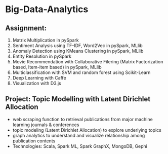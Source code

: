 # Big-Data-Analytics
## Assignment:
1. Matrix Multiplication in pySpark
2. Sentiment Analysis using TF-IDF, Word2Vec in pySpark, MLlib
3. Anomaly Detection using KMeans Clustering in pySpark, MLlib
4. Entity Resolution in pySpark
5. Movie Recommendation with Collaborative Filering (Matrix Factorization based, Item-item based) in pySpark, MLlib
6. Multiclassification with SVM and random forest using Scikit-Learn
7. Deep Learning with Caffe
8. Visualization with D3.js

## Project: Topic Modelling with Latent Dirichlet Allocation
* web scraping function to retrieval publications from major machine learning journals & conferences
* topic modeling (Latent Dirichlet Allocation) to explore underlying topics
* graph analytics to understand and visualize relationship among publication contents
* Technologies: Scala, Spark ML, Spark GraphX, MongoDB, Gephi
